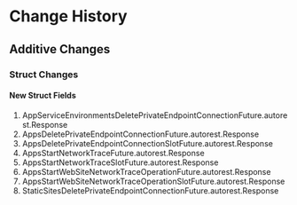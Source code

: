 # Change History

## Additive Changes

### Struct Changes

#### New Struct Fields

1. AppServiceEnvironmentsDeletePrivateEndpointConnectionFuture.autorest.Response
1. AppsDeletePrivateEndpointConnectionFuture.autorest.Response
1. AppsDeletePrivateEndpointConnectionSlotFuture.autorest.Response
1. AppsStartNetworkTraceFuture.autorest.Response
1. AppsStartNetworkTraceSlotFuture.autorest.Response
1. AppsStartWebSiteNetworkTraceOperationFuture.autorest.Response
1. AppsStartWebSiteNetworkTraceOperationSlotFuture.autorest.Response
1. StaticSitesDeletePrivateEndpointConnectionFuture.autorest.Response
